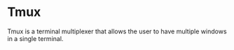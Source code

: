 # Tmux

Tmux is a terminal multiplexer that allows the user to have multiple windows
in a single terminal.